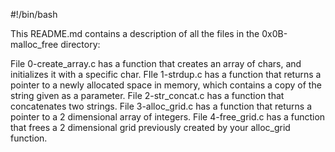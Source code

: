 #!/bin/bash

This README.md contains a description of all the files in the 0x0B-malloc_free directory:

File 0-create_array.c has a function that creates an array of chars, and initializes it with a specific char.
FIle 1-strdup.c has a function that returns a pointer to a newly allocated space in memory, which contains a copy of the string given as a parameter.
File 2-str_concat.c has a function that concatenates two strings.
File 3-alloc_grid.c has a function that returns a pointer to a 2 dimensional array of integers.
File 4-free_grid.c has a function that frees a 2 dimensional grid previously created by your alloc_grid function.
